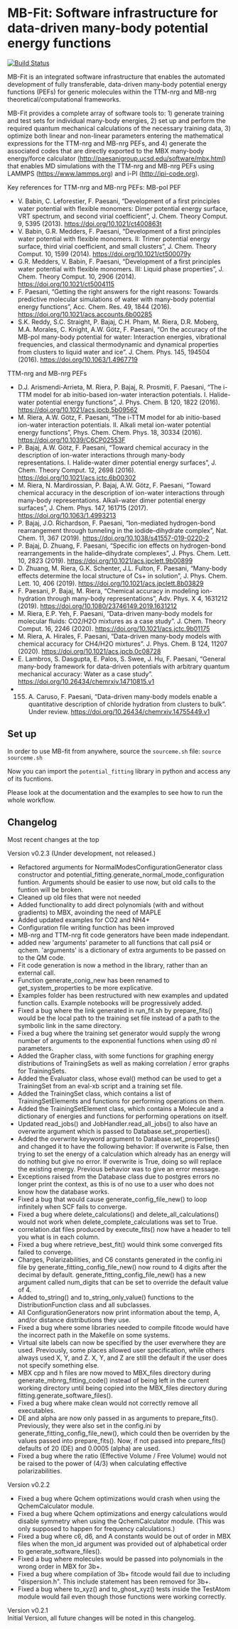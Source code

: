 # MB-Fit: Software infrastructure for data-driven many-body potential energy functions

[![Build Status](https://travis-ci.org/paesanilab/potential_fitting.svg?branch=master)](https://travis-ci.org/paesanilab/potential_fitting)

MB-Fit is an integrated software infrastructure that enables the automated development of fully transferable, data-driven many-body potential energy functions (PEFs) for generic molecules within the TTM-nrg and MB-nrg theoretical/computational frameworks. 

MB-Fit provides a complete array of software tools to: 1) generate training and test sets for individual many-body energies, 2) set up and perform the required quantum mechanical calculations of the necessary training data, 3) optimize both linear and non-linear parameters entering the mathematical expressions for the TTM-nrg and MB-nrg PEFs, and 4) generate the associated codes that are directly exported to the MBX many-body energy/force calculator (http://paesanigroup.ucsd.edu/software/mbx.html) that enables MD simulations with the TTM-nrg and MB-nrg PEFs using LAMMPS (https://www.lammps.org) and i-PI (http://ipi-code.org).

Key references for TTM-nrg and MB-nrg PEFs:
MB-pol PEF
- V. Babin, C. Leforestier, F. Paesani, “Development of a first principles water potential with flexible monomers: Dimer potential energy surface, VRT spectrum, and second virial coefficient”, J. Chem. Theory Comput. 9, 5395 (2013). https://doi.org/10.1021/ct400863t
- V. Babin, G.R. Medders, F. Paesani, “Development of a first principles water potential with flexible monomers. II: Trimer potential energy surface, third virial coefficient, and small clusters”, J. Chem. Theory Comput. 10, 1599 (2014). https://doi.org/10.1021/ct500079y
- G.R. Medders, V. Babin, F. Paesani, “Development of a first principles water potential with flexible monomers. III: Liquid phase properties”, J. Chem. Theory Comput. 10, 2906 (2014). https://doi.org/10.1021/ct5004115
- F. Paesani, “Getting the right answers for the right reasons: Towards predictive molecular simulations of water with many-body potential energy functions”, Acc. Chem. Res. 49, 1844 (2016). https://doi.org/10.1021/acs.accounts.6b00285
- S.K. Reddy, S.C. Straight, P. Bajaj, C.H. Pham, M. Riera, D.R. Moberg, M.A. Morales, C. Knight, A.W. Götz, F. Paesani, “On the accuracy of the MB-pol many-body potential for water: Interaction energies, vibrational frequencies, and classical thermodynamic and dynamical properties from clusters to liquid water and ice”. J. Chem. Phys. 145, 194504 (2016). https://doi.org/10.1063/1.4967719

TTM-nrg and MB-nrg PEFs
- D.J. Arismendi-Arrieta, M. Riera, P. Bajaj, R. Prosmiti, F. Paesani, “The i-TTM model for ab initio-based ion-water interaction potentials. I. Halide-water potential energy functions”, J. Phys. Chem. B 120, 1822 (2016). https://doi.org/10.1021/acs.jpcb.5b09562
- M. Riera, A.W. Götz, F. Paesani, “The i-TTM model for ab initio-based ion-water interaction potentials. II. Alkali metal ion-water potential energy functions”, Phys. Chem. Chem. Phys. 18, 30334 (2016). https://doi.org/10.1039/C6CP02553F
- P. Bajaj, A.W. Götz, F. Paesani, “Toward chemical accuracy in the description of ion-water interactions through many-body representations. I. Halide-water dimer potential energy surfaces”, J. Chem. Theory Comput. 12, 2698 (2016). https://doi.org/10.1021/acs.jctc.6b00302
- M. Riera, N. Mardirossian, P. Bajaj, A.W. Götz, F. Paesani, “Toward chemical accuracy in the description of ion-water interactions through many-body representations. Alkali-water dimer potential energy surfaces”, J. Chem. Phys. 147, 161715 (2017). https://doi.org/10.1063/1.4993213
- P. Bajaj, J.O. Richardson, F. Paesani, “Ion-mediated hydrogen-bond rearrangement through tunneling in the iodide–dihydrate complex”, Nat. Chem. 11, 367 (2019). https://doi.org/10.1038/s41557-019-0220-2
- P. Bajaj, D. Zhuang, F. Paesani, “Specific ion effects on hydrogen-bond rearrangements in the halide–dihydrate complexes”, J. Phys. Chem. Lett. 10, 2823 (2019). https://doi.org/10.1021/acs.jpclett.9b00899
- D. Zhuang, M. Riera, G.K. Schenter, J.L. Fulton, F. Paesani, “Many-body effects determine the local structure of Cs+ in solution”, J. Phys. Chem. Lett. 10, 406 (2019). https://doi.org/10.1021/acs.jpclett.8b03829
- F. Paesani, P. Bajaj, M. Riera, “Chemical accuracy in modeling ion-hydration through many-body representations”, Adv. Phys. X 4, 1631212 (2019). https://doi.org/10.1080/23746149.2019.1631212
- M. Riera, E.P. Yeh, F. Paesani, “Data-driven many-body models for molecular fluids: CO2/H2O mixtures as a case study”. J. Chem. Theory Comput. 16, 2246 (2020). https://doi.org/10.1021/acs.jctc.9b01175
- M. Riera, A. Hirales, F. Paesani, “Data-driven many-body models with chemical accuracy for CH4/H2O mixtures”. J. Phys. Chem. B 124, 11207 (2020). https://doi.org/10.1021/acs.jpcb.0c08728
- E. Lambros, S. Dasgupta, E. Palos, S. Swee, J. Hu, F. Paesani, “General many-body framework for data-driven potentials with arbitrary quantum mechanical accuracy: Water as a case study”. https://doi.org/10.26434/chemrxiv.14710815.v1    
- 155.	A. Caruso, F. Paesani, “Data-driven many-body models enable a quantitative description of chloride hydration from clusters to bulk”. Under review. https://doi.org/10.26434/chemrxiv.14755449.v1



## Set up
In order to use MB-fit from anywhere, source the `sourceme.sh` file:
`source sourceme.sh`

Now you can import the `potential_fitting` library in python and access any of its fucntions.

Please look at the documentation and the examples to see how to run the whole workflow.


## Changelog

Most recent changes at the top

Version v0.2.3 (Under development, not released.)
* Refactored arguments for NormalModesConfigurationGenerator class constructor and
potential_fitting.generate_normal_mode_configuration funtion. Arguments should be easier to use now, but old calls to
the funtion will be broken.
* Cleaned up old files that were not needed
* Added functionality to add direct polynomials (with and without gradients) to MBX, avoinding the need of MAPLE
* Added updated examples for CO2 and NH4+
* Configuration file writing function has been improved
* MB-nrg and TTM-nrg fit code generators have been made independant.
* added new 'arguments' parameter to all functions that call psi4 or qchem. 'arguments'
is a dictionary of extra arguments to be passed on to the QM code.
* Fit code generation is now a method in the library, rather than an external call.
* Function generate_conig_new has been renamed to get_system_properties to be more explicative.
* Examples folder has been restructured with new examples and updated function calls. 
Example notebooks will be progressively added.
* Fixed a bug where the link generated in run_fit.sh by prepare_fits() would be the local path to the
training set file instead of a path to the symbolic link in the same directory.
* Fixed a bug where the training set generator would supply the wrong number of arguments
to the exponential functions when using d0 nl parameters.
* Added the Grapher class, with some functions for graphing energy distributions of TrainingSets
as well as making correlation / error graphs for TrainingSets.
* Added the Evaluator class, whose eval() method can be used to get a TrainingSet from an eval-xb
script and a training set file.
* Added the TrainingSet class, which contains a list of TrainingSetElements and functions
for performing operations on them.
* Added the TrainingSetElement class, which contains a Molecule and a dictionary of energies
and functions for performing operations on itself.
* Updated read_jobs() and JobHandler.read_all_jobs() to also have an overwrite argument
which is passed to Database.set_properties().
* Added the overwrite keyword argument to Database.set_properties() and changed it to
have the following behavior: If overwrite is False, then trying to set the energy
of a calculation which already has an energy will do nothing but give no error. If
overwrite is True, doing so will replace the existing energy. Previous behavior was
to give an error message.
* Exceptions raised from the Database class due to postgres errors no longer print
the context, as this is of no use to a user who does not know how the database works.
* Fixed a bug that would cause generate_config_file_new() to loop infinitely when
SCF fails to converge.
* Fixed a bug where delete_calculations() and delete_all_calculations() would not
work when delete_complete_calculations was set to True.
* correlation.dat files produced by execute_fits() now have a header to tell
you what is in each column.
* Fixed a bug where retrieve_best_fit() would think some converged fits failed
to converge.
* Charges, Polarizabilities, and C6 constants generated in the config.ini file
by generate_fitting_config_file_new() now round to 4 digits after the decimal
by default. generate_fitting_config_file_new() has a new argument called num_digits
that can be set to override the default value of 4.
* Added to_string() and to_string_only_value() functions to the DistributionFunction
class and all subclasses.
* All ConfigurationGenerators now print information about the temp, A, and/or
distance distributions they use.
* Fixed a bug where some libraries needed to compile fitcode would have
the incorrect path in the Makefile on some systems.
* Virtual site labels can now be specified by the user everwhere they are used.
Previously, some places allowed user specification, while others always used
X, Y, and Z. X, Y, and Z are still the default if the user does not specify something
else.
* MBX cpp and h files are now moved to MBX_files directory during generate_mbnrg_fitting_code()
instead of being left in the current working directory until being copied into the MBX_files
directory during fitting.generate_software_files().
* Fixed a bug where make clean would not correctly remove all executables.
* DE and alpha are now only passed in as arguments to prepare_fits(). Previously,
they were also set in the config.ini by generate_fitting_config_file_new(), which
could then be overriden by the values passed into prepare_fits(). Now, if not
passed into prepare_fits() defaults of 20 (DE) and 0.0005 (alpha) are used.
* Fixed a bug where the ratio (Effective Volume / Free Volume) would not be
raised to the power of (4/3) when calculating effective polarizabilities.

Version v0.2.2
* Fixed a bug where Qchem optimizations would crash when using the
QchemCalculator module.
* Fixed a bug where Qchem optimizations and energy calculations would disable
symmetry when using the QchemCalculator module. (This was only supposed
to happen for frequency calculations.)
* Fixed a bug where c6, d6, and A constants would be out of order in
MBX files when the mon_id argument was provided out of alphabetical order
to generate_software_files().
* Fixed a bug where molecules would be passed into polynomials in the wrong
order in MBX for 3b+.
* Fixed a bug where compilation of 3b+ fitcode would fail due to including
"dispersion.h". This include statement has been removed for 3b+.
* Fixed a bug where to_xyz() and to_ghost_xyz() tests inside the TestAtom
module would fail even though those functions were working correctly.

Version v0.2.1
<br> Initial Version, all future changes will be noted in this changelog.
